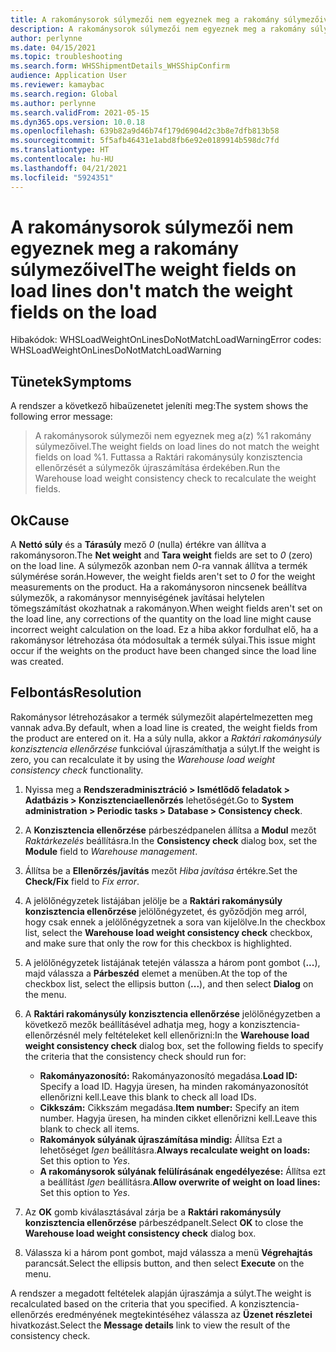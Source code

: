 ```yaml
---
title: A rakománysorok súlymezői nem egyeznek meg a rakomány súlymezőivel
description: A rakománysorok súlymezői nem egyeznek meg a rakomány súlymezőivel
author: perlynne
ms.date: 04/15/2021
ms.topic: troubleshooting
ms.search.form: WHSShipmentDetails_WHSShipConfirm
audience: Application User
ms.reviewer: kamaybac
ms.search.region: Global
ms.author: perlynne
ms.search.validFrom: 2021-05-15
ms.dyn365.ops.version: 10.0.18
ms.openlocfilehash: 639b82a9d46b74f179d6904d2c3b8e7dfb813b58
ms.sourcegitcommit: 5f5afb46431e1abd8fb6e92e0189914b598dc7fd
ms.translationtype: HT
ms.contentlocale: hu-HU
ms.lasthandoff: 04/21/2021
ms.locfileid: "5924351"
---
```

# <a name="the-weight-fields-on-load-lines-dont-match-the-weight-fields-on-the-load"></a><span data-ttu-id="0e65b-103">A rakománysorok súlymezői nem egyeznek meg a rakomány súlymezőivel</span><span class="sxs-lookup"><span data-stu-id="0e65b-103">The weight fields on load lines don't match the weight fields on the load</span></span>

<span data-ttu-id="0e65b-104">Hibakódok: WHSLoadWeightOnLinesDoNotMatchLoadWarning</span><span class="sxs-lookup"><span data-stu-id="0e65b-104">Error codes: WHSLoadWeightOnLinesDoNotMatchLoadWarning</span></span>

## <a name="symptoms"></a><span data-ttu-id="0e65b-105">Tünetek</span><span class="sxs-lookup"><span data-stu-id="0e65b-105">Symptoms</span></span>

<span data-ttu-id="0e65b-106">A rendszer a következő hibaüzenetet jeleníti meg:</span><span class="sxs-lookup"><span data-stu-id="0e65b-106">The system shows the following error message:</span></span>

> <span data-ttu-id="0e65b-107">A rakománysorok súlymezői nem egyeznek meg a(z) %1 rakomány súlymezőivel.</span><span class="sxs-lookup"><span data-stu-id="0e65b-107">The weight fields on load lines do not match the weight fields on load %1.</span></span> <span data-ttu-id="0e65b-108">Futtassa a Raktári rakománysúly konzisztencia ellenőrzését a súlymezők újraszámítása érdekében.</span><span class="sxs-lookup"><span data-stu-id="0e65b-108">Run the Warehouse load weight consistency check to recalculate the weight fields.</span></span>

## <a name="cause"></a><span data-ttu-id="0e65b-109">Ok</span><span class="sxs-lookup"><span data-stu-id="0e65b-109">Cause</span></span>

<span data-ttu-id="0e65b-110">A **Nettó súly** és a **Tárasúly** mező *0* (nulla) értékre van állítva a rakománysoron.</span><span class="sxs-lookup"><span data-stu-id="0e65b-110">The **Net weight** and **Tara weight** fields are set to *0* (zero) on the load line.</span></span> <span data-ttu-id="0e65b-111">A súlymezők azonban nem *0*-ra vannak állítva a termék súlymérése során.</span><span class="sxs-lookup"><span data-stu-id="0e65b-111">However, the weight fields aren't set to *0* for the weight measurements on the product.</span></span> <span data-ttu-id="0e65b-112">Ha a rakománysoron nincsenek beállítva súlymezők, a rakománysor mennyiségének javításai helytelen tömegszámítást okozhatnak a rakományon.</span><span class="sxs-lookup"><span data-stu-id="0e65b-112">When weight fields aren't set on the load line, any corrections of the quantity on the load line might cause incorrect weight calculation on the load.</span></span> <span data-ttu-id="0e65b-113">Ez a hiba akkor fordulhat elő, ha a rakománysor létrehozása óta módosultak a termék súlyai.</span><span class="sxs-lookup"><span data-stu-id="0e65b-113">This issue might occur if the weights on the product have been changed since the load line was created.</span></span>

## <a name="resolution"></a><span data-ttu-id="0e65b-114">Felbontás</span><span class="sxs-lookup"><span data-stu-id="0e65b-114">Resolution</span></span>

<span data-ttu-id="0e65b-115">Rakománysor létrehozásakor a termék súlymezőit alapértelmezetten meg vannak adva.</span><span class="sxs-lookup"><span data-stu-id="0e65b-115">By default, when a load line is created, the weight fields from the product are entered on it.</span></span> <span data-ttu-id="0e65b-116">Ha a súly nulla, akkor a *Raktári rakománysúly konzisztencia ellenőrzése* funkcióval újraszámíthatja a súlyt.</span><span class="sxs-lookup"><span data-stu-id="0e65b-116">If the weight is zero, you can recalculate it by using the *Warehouse load weight consistency check* functionality.</span></span>

1. <span data-ttu-id="0e65b-117">Nyissa meg a **Rendszeradminisztráció \> Ismétlődő feladatok \> Adatbázis \> Konzisztenciaellenőrzés** lehetőségét.</span><span class="sxs-lookup"><span data-stu-id="0e65b-117">Go to **System administration \> Periodic tasks \> Database \> Consistency check**.</span></span>
1. <span data-ttu-id="0e65b-118">A **Konzisztencia ellenőrzése** párbeszédpanelen állítsa a **Modul** mezőt *Raktárkezelés* beállításra.</span><span class="sxs-lookup"><span data-stu-id="0e65b-118">In the **Consistency check** dialog box, set the **Module** field to *Warehouse management*.</span></span>
1. <span data-ttu-id="0e65b-119">Állítsa be a **Ellenőrzés/javítás** mezőt *Hiba javítása* értékre.</span><span class="sxs-lookup"><span data-stu-id="0e65b-119">Set the **Check/Fix** field to *Fix error*.</span></span>
1. <span data-ttu-id="0e65b-120">A jelölőnégyzetek listájában jelölje be a **Raktári rakománysúly konzisztencia ellenőrzése** jelölőnégyzetet, és győződjön meg arról, hogy csak ennek a jelölőnégyzetnek a sora van kijelölve.</span><span class="sxs-lookup"><span data-stu-id="0e65b-120">In the checkbox list, select the **Warehouse load weight consistency check** checkbox, and make sure that only the row for this checkbox is highlighted.</span></span>
1. <span data-ttu-id="0e65b-121">A jelölőnégyzetek listájának tetején válassza a három pont gombot (**...**), majd válassza a **Párbeszéd** elemet a menüben.</span><span class="sxs-lookup"><span data-stu-id="0e65b-121">At the top of the checkbox list, select the ellipsis button (**...**), and then select **Dialog** on the menu.</span></span>
1. <span data-ttu-id="0e65b-122">A **Raktári rakománysúly konzisztencia ellenőrzése** jelölőnégyzetben a következő mezők beállításével adhatja meg, hogy a konzisztencia-ellenőrzésnél mely feltételeket kell ellenőrizni:</span><span class="sxs-lookup"><span data-stu-id="0e65b-122">In the **Warehouse load weight consistency check** dialog box, set the following fields to specify the criteria that the consistency check should run for:</span></span>

    - <span data-ttu-id="0e65b-123">**Rakományazonosító:** Rakományazonosító megadása.</span><span class="sxs-lookup"><span data-stu-id="0e65b-123">**Load ID:** Specify a load ID.</span></span> <span data-ttu-id="0e65b-124">Hagyja üresen, ha minden rakományazonosítót ellenőrizni kell.</span><span class="sxs-lookup"><span data-stu-id="0e65b-124">Leave this blank to check all load IDs.</span></span>
    - <span data-ttu-id="0e65b-125">**Cikkszám:** Cikkszám megadása.</span><span class="sxs-lookup"><span data-stu-id="0e65b-125">**Item number:** Specify an item number.</span></span> <span data-ttu-id="0e65b-126">Hagyja üresen, ha minden cikket ellenőrizni kell.</span><span class="sxs-lookup"><span data-stu-id="0e65b-126">Leave this blank to check all items.</span></span>
    - <span data-ttu-id="0e65b-127">**Rakományok súlyának újraszámítása mindig:** Állítsa Ezt a lehetőséget *Igen* beállításra.</span><span class="sxs-lookup"><span data-stu-id="0e65b-127">**Always recalculate weight on loads:** Set this option to *Yes*.</span></span>
    - <span data-ttu-id="0e65b-128">**A rakománysorok súlyának felülírásának engedélyezése:** Állítsa ezt a beállítást *Igen* beállításra.</span><span class="sxs-lookup"><span data-stu-id="0e65b-128">**Allow overwrite of weight on load lines:** Set this option to *Yes*.</span></span>

1. <span data-ttu-id="0e65b-129">Az **OK** gomb kiválasztásával zárja be a **Raktári rakománysúly konzisztencia ellenőrzése** párbeszédpanelt.</span><span class="sxs-lookup"><span data-stu-id="0e65b-129">Select **OK** to close the **Warehouse load weight consistency check** dialog box.</span></span>
1. <span data-ttu-id="0e65b-130">Válassza ki a három pont gombot, majd válassza a menü **Végrehajtás** parancsát.</span><span class="sxs-lookup"><span data-stu-id="0e65b-130">Select the ellipsis button, and then select **Execute** on the menu.</span></span>

<span data-ttu-id="0e65b-131">A rendszer a megadott feltételek alapján újraszámja a súlyt.</span><span class="sxs-lookup"><span data-stu-id="0e65b-131">The weight is recalculated based on the criteria that you specified.</span></span> <span data-ttu-id="0e65b-132">A konzisztencia-ellenőrzés eredményének megtekintéséhez válassza az **Üzenet részletei** hivatkozást.</span><span class="sxs-lookup"><span data-stu-id="0e65b-132">Select the **Message details** link to view the result of the consistency check.</span></span>
